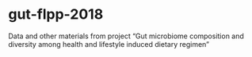 # gut-flpp-2018
Data and other materials from project “Gut microbiome composition and diversity among health and lifestyle induced dietary regimen”
